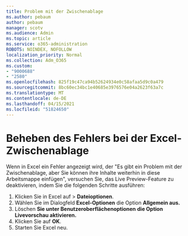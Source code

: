 ```yaml
---
title: Problem mit der Zwischenablage
ms.author: pebaum
author: pebaum
manager: scotv
ms.audience: Admin
ms.topic: article
ms.service: o365-administration
ROBOTS: NOINDEX, NOFOLLOW
localization_priority: Normal
ms.collection: Adm_O365
ms.custom:
- "9000688"
- "2580"
ms.openlocfilehash: 825f19c47ca94b52624934e0c58afaa5d9c0a479
ms.sourcegitcommit: 8bc60ec34bc1e40685e3976576e04a2623f63a7c
ms.translationtype: MT
ms.contentlocale: de-DE
ms.lasthandoff: 04/15/2021
ms.locfileid: "51824650"
---
```

# <a name="resolving-excel-clipboard-error"></a>Beheben des Fehlers bei der Excel-Zwischenablage

Wenn in Excel ein Fehler angezeigt wird, der "Es gibt ein Problem mit der Zwischenablage, aber Sie können ihre Inhalte weiterhin in diese Arbeitsmappe einfügen", versuchen Sie, das Live Preview-Feature zu deaktivieren, indem Sie die folgenden Schritte ausführen:

1. Klicken Sie in Excel auf  >  **Dateioptionen**.
3. Wählen Sie im Dialogfeld **Excel-Optionen** die Option **Allgemein aus.**
4. Löschen **Sie unter Benutzeroberflächenoptionen** **die Option Livevorschau aktivieren.**
5. Klicken Sie auf **OK**.
6. Starten Sie Excel neu.
